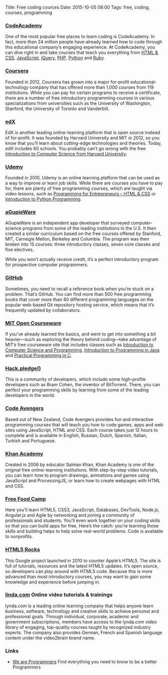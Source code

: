 Title: Free coding cources
Date: 2015-10-05 08:00
Tags: free, coding, courses, programming

### [CodeAcademy](http://www.codecademy.com/)

One of the most popular free places to learn coding is CodeAcademy. In fact, more than 24 million people have already learned how to code through this educational company’s engaging experience. At CodeAcademy, you can dive right in and take courses that teach you everything from [HTML & CSS](http://www.codecademy.com/tracks/web), [JavaScript](http://www.codecademy.com/tracks/javascript), [jQuery](http://www.codecademy.com/tracks/jquery), [PHP](http://www.codecademy.com/tracks/php), [Python](http://www.codecademy.com/tracks/python) and [Ruby](http://www.codecademy.com/tracks/ruby).


### [Coursera](https://www.coursera.org/courses?query=programming)

Founded in 2012, Coursera has grown into a major for-profit educational-technology company that has offered more than 1,000 courses from 119 institutions. While you can pay for certain programs to receive a certificate, there are a number of free introductory programming courses in various specializations from universities such as the University of Washington, Stanford, the University of Toronto and Vanderbilt.


### [edX](https://www.edx.org/)

EdX is another leading online-learning platform that is open source instead of for-profit. It was founded by Harvard University and MIT in 2012, so you know that you’ll learn about cutting-edge technologies and theories. Today, edX includes 60 schools. You probably can’t go wrong with the free [Introduction to Computer Science from Harvard University](https://www.edx.org/course/introduction-computer-science-harvardx-cs50x#.VNYLwvnF_0c).


### [Udemy](https://www.udemy.com/)

Founded in 2010, Udemy is an online learning platform that can be used as a way to improve or learn job skills. While there are courses you have to pay for, there are plenty of free programming courses, which are taught via video lessons, such as [Programming for Entrepreneurs – HTML & CSS](https://www.udemy.com/programming-for-entrepreneurs/?dtcode=Bm7nrpl3chsc) or [Introduction to Python Programming](https://www.udemy.com/pythonforbeginnersintro/?dtcode=c87yden3chsc).


### [aGupieWare](http://blog.agupieware.com/2014/05/online-learning-bachelors-level.html)

AGupieWare is an independent app developer that surveyed computer-science programs from some of the leading institutions in the U.S. It then created a similar curriculum based on the free courses offered by Stanford, MIT, Carnegie Mellon, Berkeley and Columbia. The program was then broken into 15 courses: three introductory classes, seven core classes and five electives.

While you won’t actually receive credit, it’s a perfect introductory program for prospective computer programmers.


### [GitHub](https://github.com/vhf/free-programming-books/blob/master/free-programming-books.md#professional-development)

Sometimes, you need to recall a reference book when you’re stuck on a problem. That’s GitHub. You can find more than 500 free programming books that cover more than 80 different programming languages on the popular web-based Git repository hosting service, which means that it’s frequently updated by collaborators.


### [MIT Open Courseware](http://ocw.mit.edu/courses/)

If you’ve already learned the basics, and went to get into something a bit heavier—such as exploring the theory behind coding—take advantage of MIT’s free courseware site that includes classes such as [Introduction to Computer Science and Programming](http://ocw.mit.edu/courses/electrical-engineering-and-computer-science/6-00-introduction-to-computer-science-and-programming-fall-2008/), [Introduction to Programming in Java](http://ocw.mit.edu/courses/electrical-engineering-and-computer-science/6-092-introduction-to-programming-in-java-january-iap-2010/) and [Practical Programming in C](http://ocw.mit.edu/courses/electrical-engineering-and-computer-science/6-087-practical-programming-in-c-january-iap-2010/).


### [Hack.pledge()](http://hackpledge.org/)

This is a community of developers, which include some high-profile developers such as Bram Cohen, the inventor of BitTorrent. There, you can perfect your programming skills by learning from some of the leading developers in the world.


### [Code Avengers](http://www.codeavengers.com/)

Based out of New Zealand, Code Avengers provides fun and interactive programming courses that will teach you how to code games, apps and web sites using JavaScript, HTML and CSS. Each course takes just 12 hours to complete and is available in English, Russian, Dutch, Spanish, Italian, Turkish and Portuguese.


### [Khan Academy](https://www.khanacademy.org/)

Created in 2006 by educator Salman Khan, Khan Academy is one of the original free online-learning institutions. With step-by-step video tutorials, you can learn how to program drawings, animations and games using JavaScript and ProcessingJS, or learn how to create webpages with HTML and CSS.


### [Free Food Camp](http://www.freecodecamp.com/)

Here you’ll learn HTML5, CSS3, JavaScript, Databases, DevTools, Node.js, Angular.js and Agile by networking and joining a community of professionals and students. You’ll even work together on your coding skills so that you can build apps for free. Here’s the catch: you’re learning those skills and building helps to help solve real-world problems. Code is available to nonprofits.


### [HTML5 Rocks](http://www.html5rocks.com/)

This Google project launched in 2010 to counter Apple’s HTML5. The site is full of tutorials, resources and the latest HTML5 updates. It’s open source, so developers can play around with HTML5 code. Because this is more advanced than most introductory courses, you may want to gain some knowledge and experience before jumping in.


### [linda.com](http://www.lynda.com/) Online video tutorials & trainings 

lynda.com is a leading online learning company that helps anyone learn business, software, technology and creative skills to achieve personal and professional goals. Through individual, corporate, academic and government subscriptions, members have access to the lynda.com video library of engaging, top-quality courses taught by recognized industry experts. The company also provides German, French and Spanish language content under the video2brain brand name.


### Links 

- [We are Programmers](https://due.com/programmer) Find everything you need to know to be a better Programmers
